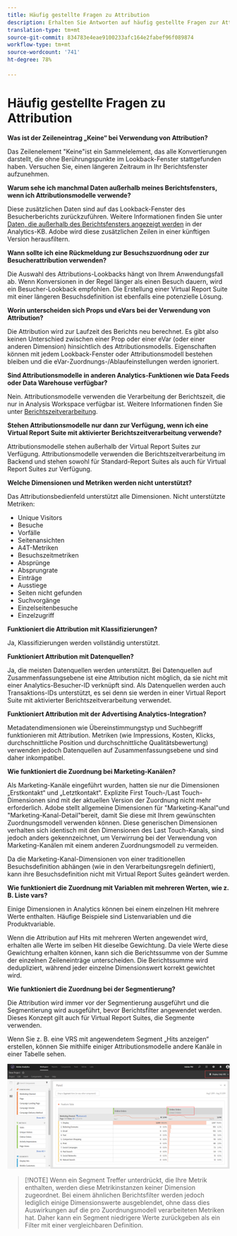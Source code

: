 ```yaml
---
title: Häufig gestellte Fragen zu Attribution
description: Erhalten Sie Antworten auf häufig gestellte Fragen zur Attribution.
translation-type: tm+mt
source-git-commit: 834783e4eae9100233afc164e2fabef96f089874
workflow-type: tm+mt
source-wordcount: '741'
ht-degree: 78%

---
```



# Häufig gestellte Fragen zu Attribution

**Was ist der Zeileneintrag „Keine“ bei Verwendung von Attribution?**

Das Zeilenelement &quot;Keine&quot;ist ein Sammelelement, das alle Konvertierungen darstellt, die ohne Berührungspunkte im Lookback-Fenster stattgefunden haben. Versuchen Sie, einen längeren Zeitraum in Ihr Berichtsfenster aufzunehmen.

**Warum sehe ich manchmal Daten außerhalb meines Berichtsfensters, wenn ich Attributionsmodelle verwende?**

Diese zusätzlichen Daten sind auf das Lookback-Fenster des Besucherberichts zurückzuführen. Weitere Informationen finden Sie unter [Daten, die außerhalb des Berichtsfensters angezeigt werden](https://helpx.adobe.com/de/analytics/kb/data-appearing-outside-reporting-window.html) in der Analytics-KB. Adobe wird diese zusätzlichen Zeilen in einer künftigen Version herausfiltern.

**Wann sollte ich eine Rückmeldung zur Besuchszuordnung oder zur Besucherattribution verwenden?**

Die Auswahl des Attributions-Lookbacks hängt von Ihrem Anwendungsfall ab. Wenn Konversionen in der Regel länger als einen Besuch dauern, wird ein Besucher-Lookback empfohlen. Die Erstellung einer Virtual Report Suite mit einer längeren Besuchsdefinition ist ebenfalls eine potenzielle Lösung.

**Worin unterscheiden sich Props und eVars bei der Verwendung von Attribution?**

Die Attribution wird zur Laufzeit des Berichts neu berechnet. Es gibt also keinen Unterschied zwischen einer Prop oder einer eVar (oder einer anderen Dimension) hinsichtlich des Attributionsmodells. Eigenschaften können mit jedem Lookback-Fenster oder Attributionsmodell bestehen bleiben und die eVar-Zuordnungs-/Ablaufeinstellungen werden ignoriert.

**Sind Attributionsmodelle in anderen Analytics-Funktionen wie Data Feeds oder Data Warehouse verfügbar?**

Nein. Attributionsmodelle verwenden die Verarbeitung der Berichtszeit, die nur in Analysis Workspace verfügbar ist. Weitere Informationen finden Sie unter [Berichtszeitverarbeitung](/help/components/vrs/vrs-report-time-processing.md).

**Stehen Attributionsmodelle nur dann zur Verfügung, wenn ich eine Virtual Report Suite mit aktivierter Berichtszeitverarbeitung verwende?**

Attributionsmodelle stehen außerhalb der Virtual Report Suites zur Verfügung. Attributionsmodelle verwenden die Berichtszeitverarbeitung im Backend und stehen sowohl für Standard-Report Suites als auch für Virtual Report Suites zur Verfügung.

**Welche Dimensionen und Metriken werden nicht unterstützt?**

Das Attributionsbedienfeld unterstützt alle Dimensionen. Nicht unterstützte Metriken:

* Unique Visitors
* Besuche
* Vorfälle
* Seitenansichten
* A4T-Metriken
* Besuchszeitmetriken
* Absprünge
* Absprungrate
* Einträge
* Ausstiege
* Seiten nicht gefunden
* Suchvorgänge
* Einzelseitenbesuche
* Einzelzugriff

**Funktioniert die Attribution mit Klassifizierungen?**

Ja, Klassifizierungen werden vollständig unterstützt.

**Funktioniert Attribution mit Datenquellen?**

Ja, die meisten Datenquellen werden unterstützt. Bei Datenquellen auf Zusammenfassungsebene ist eine Attribution nicht möglich, da sie nicht mit einer Analytics-Besucher-ID verknüpft sind. Als Datenquellen werden auch Transaktions-IDs unterstützt, es sei denn sie werden in einer Virtual Report Suite mit aktivierter Berichtszeitverarbeitung verwendet.

**Funktioniert Attribution mit der Advertising Analytics-Integration?**

Metadatendimensionen wie Übereinstimmungstyp und Suchbegriff funktionieren mit Attribution. Metriken (wie Impressions, Kosten, Klicks, durchschnittliche Position und durchschnittliche Qualitätsbewertung) verwenden jedoch Datenquellen auf Zusammenfassungsebene und sind daher inkompatibel.

**Wie funktioniert die Zuordnung bei Marketing-Kanälen?**

Als Marketing-Kanäle eingeführt wurden, hatten sie nur die Dimensionen „Erstkontakt“ und „Letztkontakt“. Explizite First Touch-/Last Touch-Dimensionen sind mit der aktuellen Version der Zuordnung nicht mehr erforderlich. Adobe stellt allgemeine Dimensionen für &quot;Marketing-Kanal&quot;und &quot;Marketing-Kanal-Detail&quot;bereit, damit Sie diese mit Ihrem gewünschten Zuordnungsmodell verwenden können. Diese generischen Dimensionen verhalten sich identisch mit den Dimensionen des Last Touch-Kanals, sind jedoch anders gekennzeichnet, um Verwirrung bei der Verwendung von Marketing-Kanälen mit einem anderen Zuordnungsmodell zu vermeiden.

Da die Marketing-Kanal-Dimensionen von einer traditionellen Besuchsdefinition abhängen (wie in den Verarbeitungsregeln definiert), kann ihre Besuchsdefinition nicht mit Virtual Report Suites geändert werden.

**Wie funktioniert die Zuordnung mit Variablen mit mehreren Werten, wie z. B. Liste vars?**

Einige Dimensionen in Analytics können bei einem einzelnen Hit mehrere Werte enthalten. Häufige Beispiele sind Listenvariablen und die Produktvariable.

Wenn die Attribution auf Hits mit mehreren Werten angewendet wird, erhalten alle Werte im selben Hit dieselbe Gewichtung. Da viele Werte diese Gewichtung erhalten können, kann sich die Berichtssumme von der Summe der einzelnen Zeileneinträge unterscheiden. Die Berichtssumme wird dedupliziert, während jeder einzelne Dimensionswert korrekt gewichtet wird.

**Wie funktioniert die Zuordnung bei der Segmentierung?**

Die Attribution wird immer vor der Segmentierung ausgeführt und die Segmentierung wird ausgeführt, bevor Berichtsfilter angewendet werden. Dieses Konzept gilt auch für Virtual Report Suites, die Segmente verwenden.

Wenn Sie z. B. eine VRS mit angewendetem Segment „Hits anzeigen“ erstellen, können Sie mithilfe einiger Attributionsmodelle andere Kanäle in einer Tabelle sehen.

![Schreibgeschützte Virtual Report Suite](assets/vrs-aiq-example.png)

>[!NOTE] Wenn ein Segment Treffer unterdrückt, die Ihre Metrik enthalten, werden diese Metrikinstanzen keiner Dimension zugeordnet. Bei einem ähnlichen Berichtsfilter werden jedoch lediglich einige Dimensionswerte ausgeblendet, ohne dass dies Auswirkungen auf die pro Zuordnungsmodell verarbeiteten Metriken hat. Daher kann ein Segment niedrigere Werte zurückgeben als ein Filter mit einer vergleichbaren Definition.
